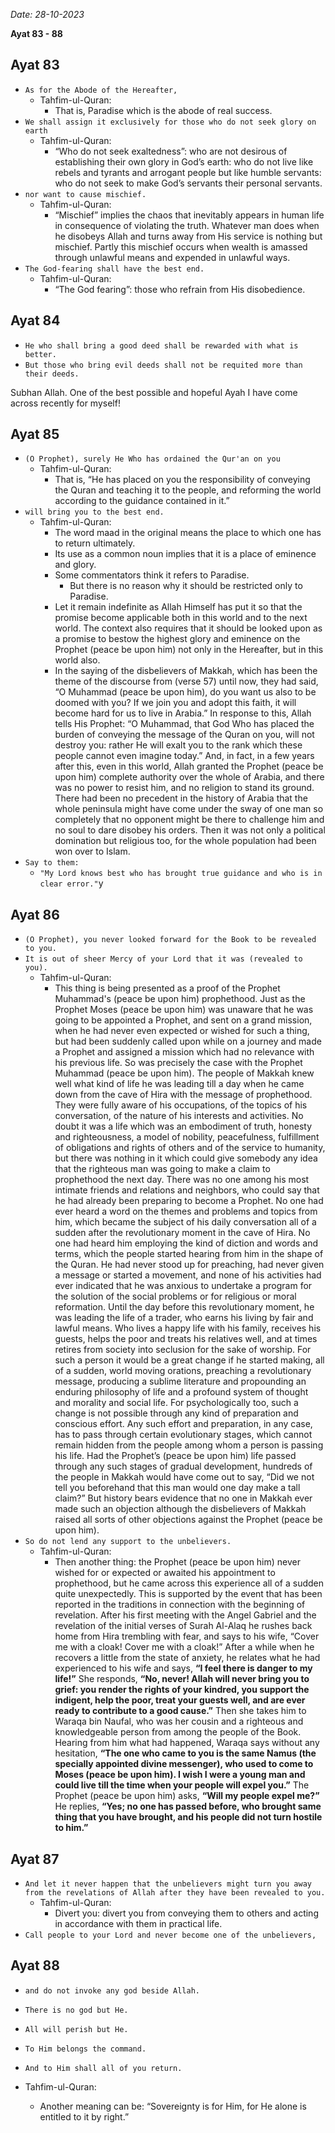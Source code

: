 *Date: 28-10-2023*

**Ayat 83 - 88**

## Ayat 83

- `As for the Abode of the Hereafter,`
  - Tahfim-ul-Quran:
    - That is, Paradise which is the abode of real success.
- `We shall assign it exclusively for those who do not seek glory on earth`
  - Tahfim-ul-Quran:
    - “Who do not seek exaltedness”: who are not desirous of establishing their own glory in God’s earth: who do not live like rebels and tyrants and arrogant people but like humble servants: who do not seek to make God’s servants their personal servants.
- `nor want to cause mischief.`
  - Tahfim-ul-Quran:
    - “Mischief” implies the chaos that inevitably appears in human life in consequence of violating the truth. Whatever man does when he disobeys Allah and turns away from His service is nothing but mischief. Partly this mischief occurs when wealth is amassed through unlawful means and expended in unlawful ways.
- `The God-fearing shall have the best end.`
  - Tahfim-ul-Quran:
    - “The God fearing”: those who refrain from His disobedience.

## Ayat 84

- `He who shall bring a good deed shall be rewarded with what is better.`
- `But those who bring evil deeds shall not be requited more than their deeds.`

Subhan Allah. One of the best possible and hopeful Ayah I have come across recently for myself!

## Ayat 85

- `(O Prophet), surely He Who has ordained the Qur'an on you`
  - Tahfim-ul-Quran:
    - That is, “He has placed on you the responsibility of conveying the Quran and teaching it to the people, and reforming the world according to the guidance contained in it.”
- `will bring you to the best end.`
  - Tahfim-ul-Quran:
    - The word maad in the original means the place to which one has to return ultimately.
    - Its use as a common noun implies that it is a place of eminence and glory.
    - Some commentators think it refers to Paradise.
      - But there is no reason why it should be restricted only to Paradise.
    - Let it remain indefinite as Allah Himself has put it so that the promise become applicable both in this world and to the next world. The context also requires that it should be looked upon as a promise to bestow the highest glory and eminence on the Prophet (peace be upon him) not only in the Hereafter, but in this world also.
    - In the saying of the disbelievers of Makkah, which has been the theme of the discourse from (verse 57) until now, they had said, “O Muhammad (peace be upon him), do you want us also to be doomed with you? If we join you and adopt this faith, it will become hard for us to live in Arabia.” In response to this, Allah tells His Prophet: “O Muhammad, that God Who has placed the burden of conveying the message of the Quran on you, will not destroy you: rather He will exalt you to the rank which these people cannot even imagine today.” And, in fact, in a few years after this, even in this world, Allah granted the Prophet (peace be upon him) complete authority over the whole of Arabia, and there was no power to resist him, and no religion to stand its ground. There had been no precedent in the history of Arabia that the whole peninsula might have come under the sway of one man so completely that no opponent might be there to challenge him and no soul to dare disobey his orders. Then it was not only a political domination but religious too, for the whole population had been won over to Islam.
- `Say to them:`
  - `"My Lord knows best who has brought true guidance and who is in clear error."`y

## Ayat 86

- `(O Prophet), you never looked forward for the Book to be revealed to you.`
- `It is out of sheer Mercy of your Lord that it was (revealed to you).`
  - Tahfim-ul-Quran:
    - This thing is being presented as a proof of the Prophet Muhammad's (peace be upon him) prophethood. Just as the Prophet Moses (peace be upon him) was unaware that he was going to be appointed a Prophet, and sent on a grand mission, when he had never even expected or wished for such a thing, but had been suddenly called upon while on a journey and made a Prophet and assigned a mission which had no relevance with his previous life. So was precisely the case with the Prophet Muhammad (peace be upon him). The people of Makkah knew well what kind of life he was leading till a day when he came down from the cave of Hira with the message of prophethood. They were fully aware of his occupations, of the topics of his conversation, of the nature of his interests and activities. No doubt it was a life which was an embodiment of truth, honesty and righteousness, a model of nobility, peacefulness, fulfillment of obligations and rights of others and of the service to humanity, but there was nothing in it which could give somebody any idea that the righteous man was going to make a claim to prophethood the next day. There was no one among his most intimate friends and relations and neighbors, who could say that he had already been preparing to become a Prophet. No one had ever heard a word on the themes and problems and topics from him, which became the subject of his daily conversation all of a sudden after the revolutionary moment in the cave of Hira. No one had heard him employing the kind of diction and words and terms, which the people started hearing from him in the shape of the Quran. He had never stood up for preaching, had never given a message or started a movement, and none of his activities had ever indicated that he was anxious to undertake a program for the solution of the social problems or for religious or moral reformation. Until the day before this revolutionary moment, he was leading the life of a trader, who earns his living by fair and lawful means. Who lives a happy life with his family, receives his guests, helps the poor and treats his relatives well, and at times retires from society into seclusion for the sake of worship. For such a person it would be a great change if he started making, all of a sudden, world moving orations, preaching a revolutionary message, producing a sublime literature and propounding an enduring philosophy of life and a profound system of thought and morality and social life. For psychologically too, such a change is not possible through any kind of preparation and conscious effort. Any such effort and preparation, in any case, has to pass through certain evolutionary stages, which cannot remain hidden from the people among whom a person is passing his life. Had the Prophet’s (peace be upon him) life passed through any such stages of gradual development, hundreds of the people in Makkah would have come out to say, “Did we not tell you beforehand that this man would one day make a tall claim?” But history bears evidence that no one in Makkah ever made such an objection although the disbelievers of Makkah raised all sorts of other objections against the Prophet (peace be upon him).
- `So do not lend any support to the unbelievers.`
  - Tahfim-ul-Quran:
    - Then another thing: the Prophet (peace be upon him) never wished for or expected or awaited his appointment to prophethood, but he came across this experience all of a sudden quite unexpectedly. This is supported by the event that has been reported in the traditions in connection with the beginning of revelation. After his first meeting with the Angel Gabriel and the revelation of the initial verses of Surah Al-Alaq he rushes back home from Hira trembling with fear, and says to his wife, “Cover me with a cloak! Cover me with a cloak!” After a while when he recovers a little from the state of anxiety, he relates what he had experienced to his wife and says, **“I feel there is danger to my life!”** She responds, **“No, never! Allah will never bring you to grief: you render the rights of your kindred, you support the indigent, help the poor, treat your guests well, and are ever ready to contribute to a good cause.”** Then she takes him to Waraqa bin Naufal, who was her cousin and a righteous and knowledgeable person from among the people of the Book. Hearing from him what had happened, Waraqa says without any hesitation, **“The one who came to you is the same Namus (the specially appointed divine messenger), who used to come to Moses (peace be upon him). I wish I were a young man and could live till the time when your people will expel you.”** The Prophet (peace be upon him) asks, **“Will my people expel me?”** He replies, **“Yes; no one has passed before, who brought same thing that you have brought, and his people did not turn hostile to him.”**

## Ayat 87

- `And let it never happen that the unbelievers might turn you away from the revelations of Allah after they have been revealed to you.`
  - Tahfim-ul-Quran:
    - Divert you: divert you from conveying them to others and acting in accordance with them in practical life.
- `Call people to your Lord and never become one of the unbelievers,`

## Ayat 88

- `and do not invoke any god beside Allah.`
- `There is no god but He.`
- `All will perish but He.`
- `To Him belongs the command.`
- `And to Him shall all of you return.`

- Tahfim-ul-Quran:
  - Another meaning can be: “Sovereignty is for Him, for He alone is entitled to it by right.”